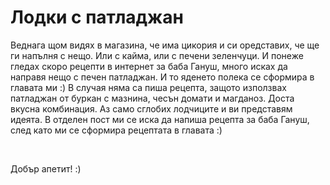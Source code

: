 # Лодки с патладжан

Веднага щом видях в магазина, че има цикория и си оредставих, че ще ги напълня с нещо. Или с кайма, или с печени зеленчуци. И понеже гледах скоро рецепти в интернет за баба Гануш, много исках да направя нещо с печен патладжан. И то яденето полека се сформира в главата ми :) В случая няма са пиша рецепта, защото използвах патладжан от буркан с мазнина, чесън домати и магданоз. Доста вкусна комбинация. Аз само сглобих лодчиците и ви представям идеята. В отделен пост ми се иска да напиша рецепта за баба Гануш, след като ми се сформира рецептата в главата :)

&nbsp;

Добър апетит! :)